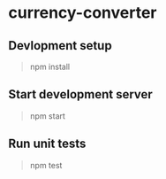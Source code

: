 # currency-converter

## Devlopment setup
> npm install
## Start development server
> npm start
## Run unit tests
> npm test

